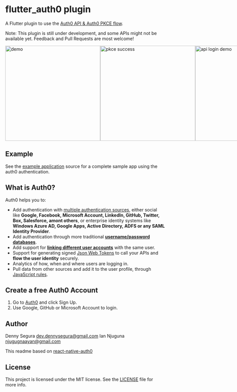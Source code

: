 # flutter_auth0 plugin

A Flutter plugin to use the [Auth0 API & Auth0 PKCE flow](https://auth0.com/docs/api/authentication).

Note: This plugin is still under development, and some APIs might not be available yet. Feedback and Pull Requests are most welcome!

<div style="display:flex;flex-direction:row;">
    <a href="https://imgur.com/8FXqlC6"><img src="https://i.imgur.com/8FXqlC6.png" title="demo" height="300"/></a>
    <a href="https://imgur.com/4cf1lji"><img src="https://i.imgur.com/4cf1lji.png" title="pkce success" height="300"/></a>
    <a href="https://imgur.com/gQBDeWX"><img src="https://i.imgur.com/gQBDeWX.png" title="api login demo" height="300"/></a>
    <a href="https://imgur.com/hyKGgBX"><img src="https://i.imgur.com/hyKGgBX.png" title="api login demo filled fields" height="300"/></a>
    <a href="https://imgur.com/u4o6Qar"><img src="https://i.imgur.com/u4o6Qar.png" title="api login sucess" height="300"/></a>
</div>

## Example

See the [example application](https://github.com/devdennysegura/flutter-auth0/tree/master/example) source
for a complete sample app using the auth0 authentication.

## What is Auth0?

Auth0 helps you to:

- Add authentication with [multiple authentication sources](https://docs.auth0.com/identityproviders), either social like **Google, Facebook, Microsoft Account, LinkedIn, GitHub, Twitter, Box, Salesforce, amont others**, or enterprise identity systems like **Windows Azure AD, Google Apps, Active Directory, ADFS or any SAML Identity Provider**.
- Add authentication through more traditional **[username/password databases](https://docs.auth0.com/mysql-connection-tutorial)**.
- Add support for **[linking different user accounts](https://docs.auth0.com/link-accounts)** with the same user.
- Support for generating signed [Json Web Tokens](https://docs.auth0.com/jwt) to call your APIs and **flow the user identity** securely.
- Analytics of how, when and where users are logging in.
- Pull data from other sources and add it to the user profile, through [JavaScript rules](https://docs.auth0.com/rules).

## Create a free Auth0 Account

1. Go to [Auth0](https://auth0.com) and click Sign Up.
2. Use Google, GitHub or Microsoft Account to login.

## Author

Denny Segura <dev.dennysegura@gmail.com>
Ian Njuguna <njugugnaayan@gmail.com>

This readme based on [react-native-auth0](https://github.com/auth0/react-native-auth0)

## License

This project is licensed under the MIT license. See the [LICENSE](LICENSE.txt) file for more info.
